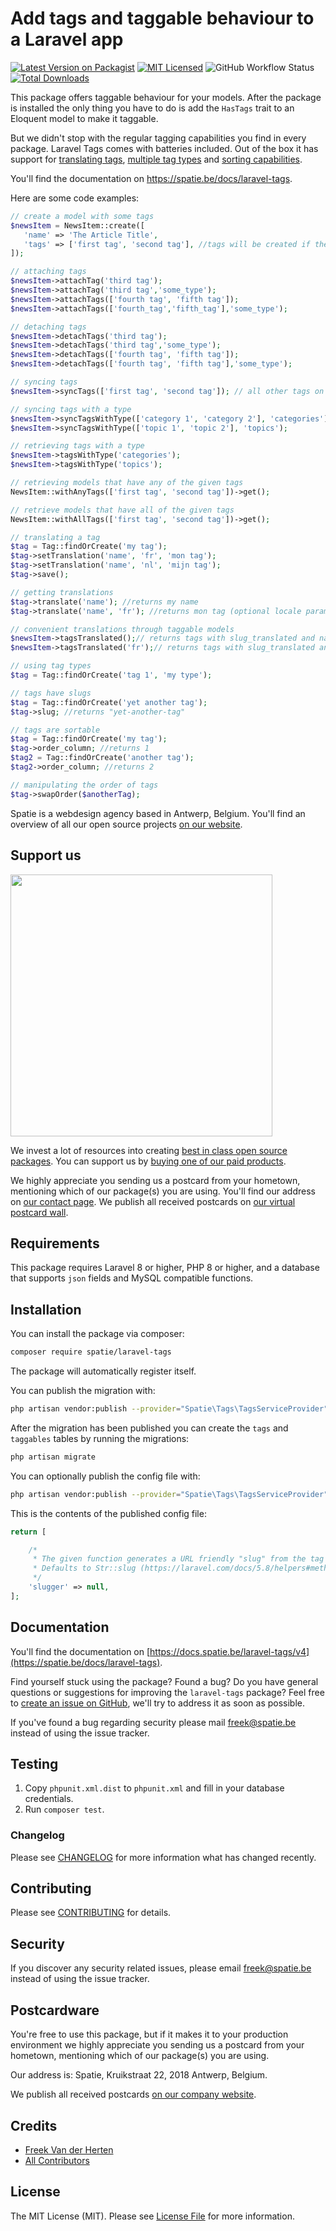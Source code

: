 # Add tags and taggable behaviour to a Laravel app

[![Latest Version on Packagist](https://img.shields.io/packagist/v/spatie/laravel-tags.svg?style=flat-square)](https://packagist.org/packages/spatie/laravel-tags)
[![MIT Licensed](https://img.shields.io/badge/license-MIT-brightgreen.svg?style=flat-square)](LICENSE.md)
![GitHub Workflow Status](https://img.shields.io/github/workflow/status/spatie/laravel-tags/run-tests?label=tests)
[![Total Downloads](https://img.shields.io/packagist/dt/spatie/laravel-tags.svg?style=flat-square)](https://packagist.org/packages/spatie/laravel-tags)

This package offers taggable behaviour for your models. After the package is installed the only thing you have to do is add the `HasTags` trait to an Eloquent model to make it taggable. 

But we didn't stop with the regular tagging capabilities you find in every package. Laravel Tags comes with batteries included. Out of the box it has support for [translating tags](https://docs.spatie.be/laravel-tags/v4/advanced-usage/adding-translations), [multiple tag types](https://docs.spatie.be/laravel-tags/v4/advanced-usage/using-types) and [sorting capabilities](https://docs.spatie.be/laravel-tags/v4/advanced-usage/sorting-tags).

You'll find the documentation on https://spatie.be/docs/laravel-tags.

Here are some code examples:

```php
// create a model with some tags
$newsItem = NewsItem::create([
   'name' => 'The Article Title',
   'tags' => ['first tag', 'second tag'], //tags will be created if they don't exist
]);

// attaching tags
$newsItem->attachTag('third tag');
$newsItem->attachTag('third tag','some_type');
$newsItem->attachTags(['fourth tag', 'fifth tag']);
$newsItem->attachTags(['fourth_tag','fifth_tag'],'some_type');

// detaching tags
$newsItem->detachTags('third tag');
$newsItem->detachTags('third tag','some_type');
$newsItem->detachTags(['fourth tag', 'fifth tag']);
$newsItem->detachTags(['fourth tag', 'fifth tag'],'some_type');

// syncing tags
$newsItem->syncTags(['first tag', 'second tag']); // all other tags on this model will be detached

// syncing tags with a type
$newsItem->syncTagsWithType(['category 1', 'category 2'], 'categories'); 
$newsItem->syncTagsWithType(['topic 1', 'topic 2'], 'topics'); 

// retrieving tags with a type
$newsItem->tagsWithType('categories'); 
$newsItem->tagsWithType('topics'); 

// retrieving models that have any of the given tags
NewsItem::withAnyTags(['first tag', 'second tag'])->get();

// retrieve models that have all of the given tags
NewsItem::withAllTags(['first tag', 'second tag'])->get();

// translating a tag
$tag = Tag::findOrCreate('my tag');
$tag->setTranslation('name', 'fr', 'mon tag');
$tag->setTranslation('name', 'nl', 'mijn tag');
$tag->save();

// getting translations
$tag->translate('name'); //returns my name
$tag->translate('name', 'fr'); //returns mon tag (optional locale param)

// convenient translations through taggable models
$newsItem->tagsTranslated();// returns tags with slug_translated and name_translated properties
$newsItem->tagsTranslated('fr');// returns tags with slug_translated and name_translated properties set for specified locale

// using tag types
$tag = Tag::findOrCreate('tag 1', 'my type');

// tags have slugs
$tag = Tag::findOrCreate('yet another tag');
$tag->slug; //returns "yet-another-tag"

// tags are sortable
$tag = Tag::findOrCreate('my tag');
$tag->order_column; //returns 1
$tag2 = Tag::findOrCreate('another tag');
$tag2->order_column; //returns 2

// manipulating the order of tags
$tag->swapOrder($anotherTag);
```

Spatie is a webdesign agency based in Antwerp, Belgium. You'll find an overview of all our open source projects [on our website](https://spatie.be/opensource).

## Support us

[<img src="https://github-ads.s3.eu-central-1.amazonaws.com/laravel-tags.jpg?t=1" width="419px" />](https://spatie.be/github-ad-click/laravel-tags)

We invest a lot of resources into creating [best in class open source packages](https://spatie.be/open-source). You can support us by [buying one of our paid products](https://spatie.be/open-source/support-us).

We highly appreciate you sending us a postcard from your hometown, mentioning which of our package(s) you are using. You'll find our address on [our contact page](https://spatie.be/about-us). We publish all received postcards on [our virtual postcard wall](https://spatie.be/open-source/postcards).

## Requirements

This package requires Laravel 8 or higher, PHP 8 or higher, and a database that supports `json` fields and MySQL compatible functions.

## Installation

You can install the package via composer:

``` bash
composer require spatie/laravel-tags
```

The package will automatically register itself.

You can publish the migration with:
```bash
php artisan vendor:publish --provider="Spatie\Tags\TagsServiceProvider" --tag="tags-migrations"
```

After the migration has been published you can create the `tags` and `taggables` tables by running the migrations:

```bash
php artisan migrate
```

You can optionally publish the config file with:
```bash
php artisan vendor:publish --provider="Spatie\Tags\TagsServiceProvider" --tag="tags-config"
```

This is the contents of the published config file:

```php
return [

    /*
     * The given function generates a URL friendly "slug" from the tag name property before saving it.
     * Defaults to Str::slug (https://laravel.com/docs/5.8/helpers#method-str-slug)
     */
    'slugger' => null, 
];
```

## Documentation
You'll find the documentation on [https://docs.spatie.be/laravel-tags/v4](https://spatie.be/docs/laravel-tags).

Find yourself stuck using the package? Found a bug? Do you have general questions or suggestions for improving the `laravel-tags` package? Feel free to [create an issue on GitHub](https://github.com/spatie/laravel-tags/issues), we'll try to address it as soon as possible.

If you've found a bug regarding security please mail [freek@spatie.be](mailto:freek@spatie.be) instead of using the issue tracker.

## Testing

1. Copy `phpunit.xml.dist` to `phpunit.xml` and fill in your database credentials.
2. Run `composer test`.

### Changelog

Please see [CHANGELOG](CHANGELOG.md) for more information what has changed recently.

## Contributing

Please see [CONTRIBUTING](CONTRIBUTING.md) for details.

## Security

If you discover any security related issues, please email freek@spatie.be instead of using the issue tracker.

## Postcardware

You're free to use this package, but if it makes it to your production environment we highly appreciate you sending us a postcard from your hometown, mentioning which of our package(s) you are using.

Our address is: Spatie, Kruikstraat 22, 2018 Antwerp, Belgium.

We publish all received postcards [on our company website](https://spatie.be/en/opensource/postcards).

## Credits

- [Freek Van der Herten](https://github.com/freekmurze)
- [All Contributors](../../contributors)

## License

The MIT License (MIT). Please see [License File](LICENSE.md) for more information.
